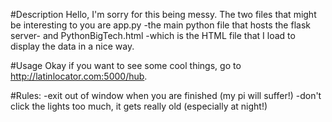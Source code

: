#Description
Hello, I'm sorry for this being messy. The two files that might be interesting to you are app.py -the main python file that hosts the flask server- and 
PythonBigTech.html -which is the HTML file that I load to display the data in a nice way.

#Usage
Okay if you want to see some cool things, go to http://latinlocator.com:5000/hub.

#Rules:
-exit out of window when you are finished (my pi will suffer!)
-don't click the lights too much, it gets really old (especially at night!)

